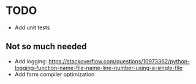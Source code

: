 # TODO

- Add unit tests

## Not so much needed
- Add logging: https://stackoverflow.com/questions/10973362/python-logging-function-name-file-name-line-number-using-a-single-file
- Add form compiler optimization